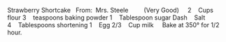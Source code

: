 Strawberry Shortcake
 
From:  Mrs. Steele         (Very Good)
 
 
2    Cups flour
3    teaspoons baking powder
1    Tablespoon sugar
Dash    Salt
4    Tablespoons shortening
1    Egg
2/3    Cup milk
 
 
Bake at 350° for 1/2 hour.
